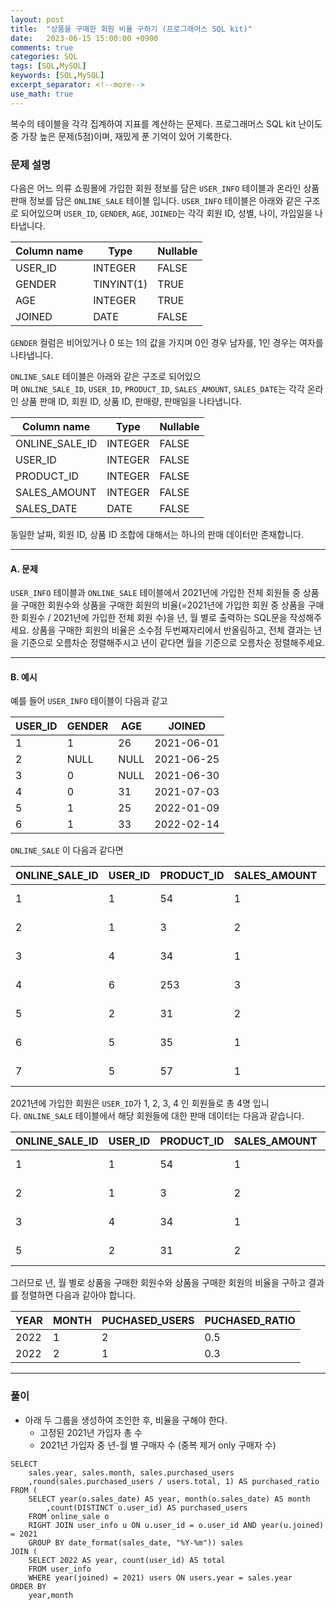 ```yaml
---
layout: post
title:  "상품을 구매한 회원 비율 구하기 (프로그래머스 SQL kit)"
date:   2023-06-15 15:00:00 +0900
comments: true
categories: SQL
tags: [SQL,MySQL]
keywords: [SQL,MySQL]
excerpt_separator: <!--more-->
use_math: true
---
```


복수의 테이블을 각각 집계하여 지표를 계산하는 문제다.
프로그래머스 SQL kit 난이도 중 가장 높은 문제(5점)이며, 재밌게 푼 기억이 있어 기록한다.

### 문제 설명
다음은 어느 의류 쇼핑몰에 가입한 회원 정보를 담은 `USER_INFO` 테이블과 온라인 상품 판매 정보를 담은 `ONLINE_SALE` 테이블 입니다. `USER_INFO` 테이블은 아래와 같은 구조로 되어있으며 `USER_ID`, `GENDER`, `AGE`, `JOINED`는 각각 회원 ID, 성별, 나이, 가입일을 나타냅니다.

|Column name|Type|Nullable|
|---|---|---|
|USER_ID|INTEGER|FALSE|
|GENDER|TINYINT(1)|TRUE|
|AGE|INTEGER|TRUE|
|JOINED|DATE|FALSE|

`GENDER` 컬럼은 비어있거나 0 또는 1의 값을 가지며 0인 경우 남자를, 1인 경우는 여자를 나타냅니다.

`ONLINE_SALE` 테이블은 아래와 같은 구조로 되어있으며 `ONLINE_SALE_ID`, `USER_ID`, `PRODUCT_ID`, `SALES_AMOUNT`, `SALES_DATE`는 각각 온라인 상품 판매 ID, 회원 ID, 상품 ID, 판매량, 판매일을 나타냅니다.

|Column name|Type|Nullable|
|---|---|---|
|ONLINE_SALE_ID|INTEGER|FALSE|
|USER_ID|INTEGER|FALSE|
|PRODUCT_ID|INTEGER|FALSE|
|SALES_AMOUNT|INTEGER|FALSE|
|SALES_DATE|DATE|FALSE|

동일한 날짜, 회원 ID, 상품 ID 조합에 대해서는 하나의 판매 데이터만 존재합니다.

---

#### A. 문제

`USER_INFO` 테이블과 `ONLINE_SALE` 테이블에서 2021년에 가입한 전체 회원들 중 상품을 구매한 회원수와 상품을 구매한 회원의 비율(=2021년에 가입한 회원 중 상품을 구매한 회원수 / 2021년에 가입한 전체 회원 수)을 년, 월 별로 출력하는 SQL문을 작성해주세요. 상품을 구매한 회원의 비율은 소수점 두번째자리에서 반올림하고, 전체 결과는 년을 기준으로 오름차순 정렬해주시고 년이 같다면 월을 기준으로 오름차순 정렬해주세요.

---

#### B. 예시

예를 들어 `USER_INFO` 테이블이 다음과 같고

|USER_ID|GENDER|AGE|JOINED|
|---|---|---|---|
|1|1|26|2021-06-01|
|2|NULL|NULL|2021-06-25|
|3|0|NULL|2021-06-30|
|4|0|31|2021-07-03|
|5|1|25|2022-01-09|
|6|1|33|2022-02-14|

`ONLINE_SALE` 이 다음과 같다면

|ONLINE_SALE_ID|USER_ID|PRODUCT_ID|SALES_AMOUNT|SALES_DATE|
|---|---|---|---|---|
|1|1|54|1|2022-01-01|
|2|1|3|2|2022-01-25|
|3|4|34|1|2022-01-30|
|4|6|253|3|2022-02-03|
|5|2|31|2|2022-02-09|
|6|5|35|1|2022-02-14|
|7|5|57|1|2022-02-18|

2021년에 가입한 회원은 `USER_ID`가 1, 2, 3, 4 인 회원들로 총 4명 입니다. `ONLINE_SALE` 테이블에서 해당 회원들에 대한 판매 데이터는 다음과 같습니다.

|ONLINE_SALE_ID|USER_ID|PRODUCT_ID|SALES_AMOUNT|SALES_DATE|
|---|---|---|---|---|
|1|1|54|1|2022-01-01|
|2|1|3|2|2022-01-25|
|3|4|34|1|2022-01-30|
|5|2|31|2|2022-02-09|

그러므로 년, 월 별로 상품을 구매한 회원수와 상품을 구매한 회원의 비율을 구하고 결과를 정렬하면 다음과 같아야 합니다.

|YEAR|MONTH|PUCHASED_USERS|PUCHASED_RATIO|
|---|---|---|---|
|2022|1|2|0.5|
|2022|2|1|0.3|

---

### 풀이
- 아래 두 그룹을 생성하여 조인한 후, 비율을 구해야 한다.
	- 고정된 2021년 가입자 총 수
	- 2021년 가입자 중 년-월 별 구매자 수 (중복 제거 only 구매자 수)

```mysql
SELECT
	sales.year, sales.month, sales.purchased_users
	,round(sales.purchased_users / users.total, 1) AS purchased_ratio
FROM (
	SELECT year(o.sales_date) AS year, month(o.sales_date) AS month
		,count(DISTINCT o.user_id) AS purchased_users
	FROM online_sale o
	RIGHT JOIN user_info u ON u.user_id = o.user_id AND year(u.joined) = 2021
	GROUP BY date_format(sales_date, "%Y-%m")) sales
JOIN (
	SELECT 2022 AS year, count(user_id) AS total
	FROM user_info
	WHERE year(joined) = 2021) users ON users.year = sales.year
ORDER BY
	year,month
```